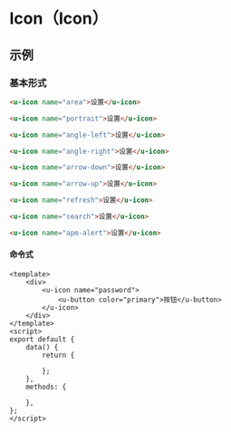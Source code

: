 # Icon（Icon）

## 示例
### 基本形式

``` html
<u-icon name="area">设置</u-icon>
```
``` html
<u-icon name="portrait">设置</u-icon>
```
``` html
<u-icon name="angle-left">设置</u-icon>
```
``` html
<u-icon name="angle-right">设置</u-icon>
```
``` html
<u-icon name="arrow-down">设置</u-icon>
```
``` html
<u-icon name="arrow-up">设置</u-icon>
```
``` html
<u-icon name="refresh">设置</u-icon>
```
``` html
<u-icon name="search">设置</u-icon>
```
``` html
<u-icon name="apm-alert">设置</u-icon>
```

#### 命令式


``` vue
<template>
    <div>
        <u-icon name="password">
            <u-button color="primary">按钮</u-button>
        </u-icon>
    </div>
</template>
<script>
export default {
    data() {
        return {

        };
    },
    methods: {

    },
};
</script>
```
